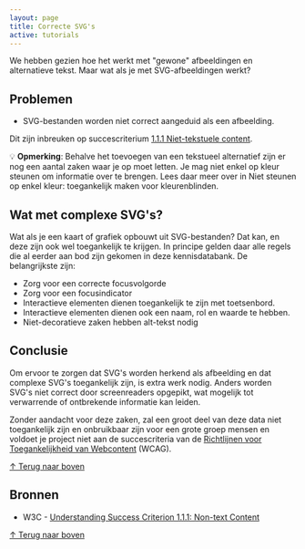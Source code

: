 ```yaml
---
layout: page
title: Correcte SVG's
active: tutorials
---
```


We hebben gezien hoe het werkt met "gewone" afbeeldingen en alternatieve tekst. Maar wat als je met SVG-afbeeldingen werkt?

## Problemen

- SVG-bestanden worden niet correct aangeduid als een afbeelding.

Dit zijn inbreuken op succescriterium <a href="https://www.w3.org/Translations/WCAG21-nl/#niet-tekstuele-content">1.1.1 Niet-tekstuele content</a>.

<div class="opmerking">
<p>💡 <b>Opmerking</b>: Behalve het toevoegen van een tekstueel alternatief zijn er nog een aantal zaken waar je op moet letten. Je mag niet enkel op kleur steunen om informatie over te brengen. Lees daar meer over in <a>Niet steunen op enkel kleur: toegankelijk maken voor kleurenblinden</a>.</p>
</div>

## Wat met complexe SVG's?

Wat als je een kaart of grafiek opbouwt uit SVG-bestanden? Dat kan, en deze zijn ook wel toegankelijk te krijgen. In principe gelden daar alle regels die al eerder aan bod zijn gekomen in deze kennisdatabank. De belangrijkste zijn:

- Zorg voor een correcte focusvolgorde
- Zorg voor een focusindicator
- Interactieve elementen dienen toegankelijk te zijn met toetsenbord.
- Interactieve elementen dienen ook een naam, rol en waarde te hebben. 
- Niet-decoratieve zaken hebben alt-tekst nodig

## Conclusie

Om ervoor te zorgen dat SVG's worden herkend als afbeelding en dat complexe SVG's toegankelijk zijn, is extra werk nodig. Anders worden SVG's niet correct door screenreaders opgepikt, wat mogelijk tot verwarrende of ontbrekende informatie kan leiden. 

Zonder aandacht voor deze zaken, zal een groot deel van deze data niet toegankelijk zijn en onbruikbaar zijn voor een grote groep mensen en voldoet je project niet aan de succescriteria van de <a href="https://www.w3.org/Translations/WCAG21-nl/">Richtlijnen voor Toegankelijkheid van Webcontent</a> (WCAG). 

<p class="toplink">
  <a href="#top" title="Terug naar boven">&uarr; Terug naar boven</a>
</p>


## Bronnen

- W3C - <a href="https://www.w3.org/WAI/WCAG21/Understanding/non-text-content.html">Understanding Success Criterion 1.1.1: Non-text Content</a>

<p class="toplink">
  <a href="#top" title="Terug naar boven">&uarr; Terug naar boven</a>
</p>


